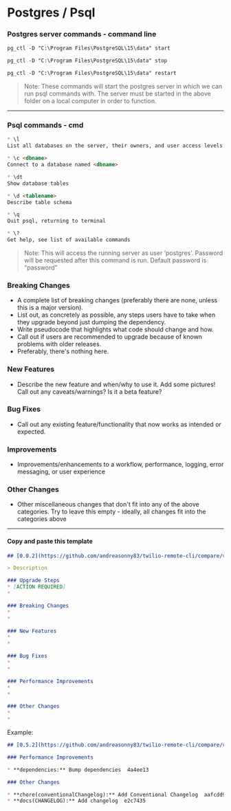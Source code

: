 # Postgres / Psql

### Postgres server commands - command line

```markdown
pg_ctl -D "C:\Program Files\PostgreSQL\15\data" start
```
```markdown
pg_ctl -D "C:\Program Files\PostgreSQL\15\data" stop
```
```markdown
pg_ctl -D "C:\Program Files\PostgreSQL\15\data" restart
```

>Note: These commands will start the postgres server in which we can run psql commands with. The server must be started in the above folder on a local computer in order to function.

---

### Psql commands - cmd

```markdown
* \l
List all databases on the server, their owners, and user access levels

* \c <dbname>
Connect to a database named <dbname>

* \dt
Show database tables

* \d <tablename>
Describe table schema

* \q
Quit psql, returning to terminal

* \?
Get help, see list of available commands
```

>Note:  This will access the running server as user ‘postgres’. Password will be requested after this command is run. Default password is “password”

### Breaking Changes

- A complete list of breaking changes (preferably there are none, unless this is a major version).
- List out, as concretely as possible, any steps users have to take when they upgrade beyond just dumping the dependency.
- Write pseudocode that highlights what code should change and how.
- Call out if users are recommended to upgrade because of known problems with older releases.
- Preferably, there's nothing here.

### New Features

- Describe the new feature and when/why to use it. Add some pictures! Call out any caveats/warnings? Is it a beta feature?

### Bug Fixes

- Call out any existing feature/functionality that now works as intended or expected.

### Improvements

- Improvements/enhancements to a workflow, performance, logging, error messaging, or user experience

### Other Changes

- Other miscellaneous changes that don't fit into any of the above categories. Try to leave this empty - ideally, all changes fit into the categories above

------

#### Copy and paste this template

```markdown
## [0.0.2](https://github.com/andreasonny83/twilio-remote-cli/compare/v0.0.1...v0.0.2) (2019-07-21)

> Description

### Upgrade Steps
* [ACTION REQUIRED]
* 

### Breaking Changes
* 
* 

### New Features
* 
* 

### Bug Fixes
* 
* 

### Performance Improvements
* 
* 

### Other Changes
* 
* 
```

Example:

```markdown
## [0.5.2](https://github.com/andreasonny83/twilio-remote-cli/compare/v0.5.1...v0.5.2) (2019-07-21)

### Performance Improvements

* **dependencies:** Bump dependencies  4a4ee13

### Other Changes

* **chore(conventionalChangelog):** Add Conventional Changelog  aafcdd9
* **docs(CHANGELOG):** Add changelog  e2c7435
```